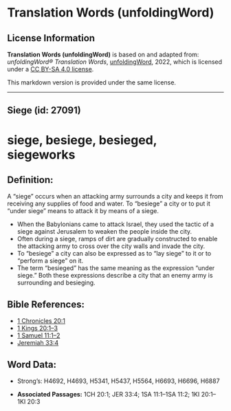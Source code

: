 # Translation Words (unfoldingWord)

## License Information

**Translation Words (unfoldingWord)** is based on and adapted from: _unfoldingWord® Translation Words_, [unfoldingWord](https://unfoldingword.org/utw), 2022, which is licensed under a [CC BY-SA 4.0 license](https://creativecommons.org/licenses/by-sa/4.0/legalcode.en).

This markdown version is provided under the same license.



--------------------------------

## Siege (id: 27091)

siege, besiege, besieged, siegeworks
====================================

Definition:
-----------

A “siege” occurs when an attacking army surrounds a city and keeps it from receiving any supplies of food and water. To “besiege” a city or to put it “under siege” means to attack it by means of a siege.

* When the Babylonians came to attack Israel, they used the tactic of a siege against Jerusalem to weaken the people inside the city.
* Often during a siege, ramps of dirt are gradually constructed to enable the attacking army to cross over the city walls and invade the city.
* To “besiege” a city can also be expressed as to “lay siege” to it or to “perform a siege” on it.
* The term “besieged” has the same meaning as the expression “under siege.” Both these expressions describe a city that an enemy army is surrounding and besieging.

Bible References:
-----------------

* [1 Chronicles 20:1](https://ref.ly/1Chr20:1)
* [1 Kings 20:1–3](https://ref.ly/1Kgs20:1-1Kgs20:3)
* [1 Samuel 11:1–2](https://ref.ly/1Sam11:1-1Sam11:2)
* [Jeremiah 33:4](https://ref.ly/Jer33:4)

Word Data:
----------

* Strong’s: H4692, H4693, H5341, H5437, H5564, H6693, H6696, H6887

* **Associated Passages:** 1CH 20:1; JER 33:4; 1SA 11:1–1SA 11:2; 1KI 20:1–1KI 20:3

